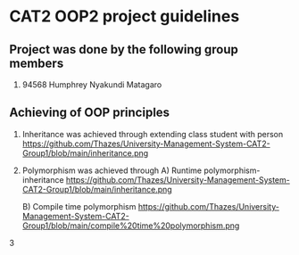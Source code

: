 # CAT2 OOP2 project guidelines


## Project was done by the following group members
 1. 94568 Humphrey Nyakundi Matagaro

## Achieving of OOP principles 

 1. Inheritance was achieved through extending class student with person
  https://github.com/Thazes/University-Management-System-CAT2-Group1/blob/main/inheritance.png


 2. Polymorphism was achieved through
    A) Runtime polymorphism-inheritance
      https://github.com/Thazes/University-Management-System-CAT2-Group1/blob/main/inheritance.png
    
    B) Compile time polymorphism
      https://github.com/Thazes/University-Management-System-CAT2-Group1/blob/main/compile%20time%20polymorphism.png
      
3 